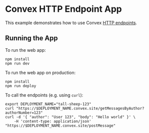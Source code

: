 # Convex HTTP Endpoint App

This example demonstrates how to use Convex
[HTTP endpoints](https://docs.convex.dev/using/http-endpoints).

## Running the App

To run the web app:

```
npm install
npm run dev
```

To run the web app on production:

```
npm install
npm run deploy
```

To call the endpoints (e.g. using `curl`):

```
export DEPLOYMENT_NAME="tall-sheep-123"
curl "https://$DEPLOYMENT_NAME.convex.site/getMessagesByAuthor?authorNumber=123"
curl -d '{ "author": "User 123", "body": "Hello world" }' \
    -H 'content-type: application/json' "https://$DEPLOYMENT_NAME.convex.site/postMessage"
```
